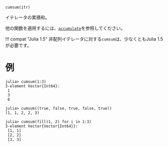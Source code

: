 ```
cumsum(itr)
```

イテレータの累積和。

他の関数を適用するには、[`accumulate`](@ref)を参照してください。

!!! compat "Julia 1.5"
    非配列イテレータに対する`cumsum`は、少なくともJulia 1.5が必要です。


# 例

```jldoctest
julia> cumsum(1:3)
3-element Vector{Int64}:
 1
 3
 6

julia> cumsum((true, false, true, false, true))
(1, 1, 2, 2, 3)

julia> cumsum(fill(1, 2) for i in 1:3)
3-element Vector{Vector{Int64}}:
 [1, 1]
 [2, 2]
 [3, 3]
```
